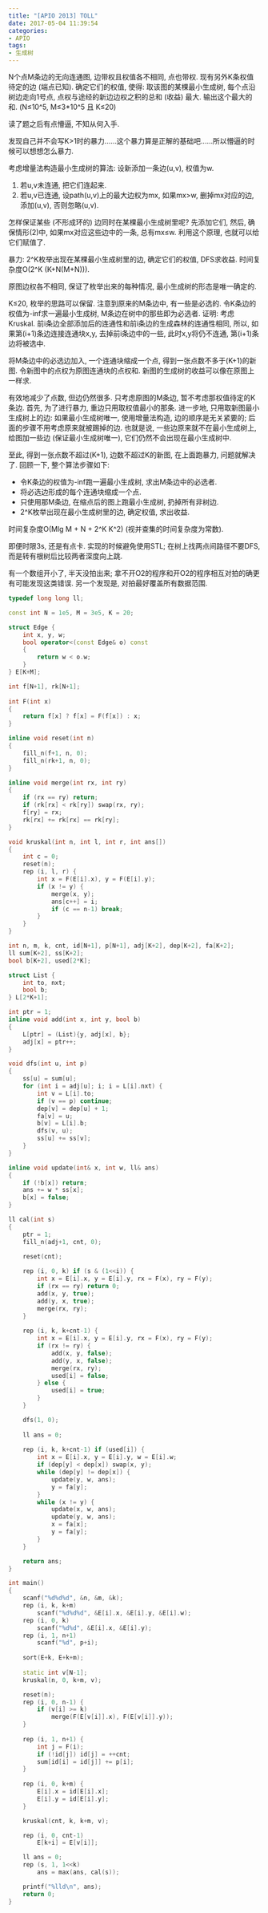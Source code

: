```yaml
---
title: "[APIO 2013] TOLL"
date: 2017-05-04 11:39:54
categories:
- APIO
tags:
- 生成树
---
```

N个点M条边的无向连通图, 边带权且权值各不相同, 点也带权.
现有另外K条权值待定的边 (端点已知). 确定它们的权值, 使得: 取该图的某棵最小生成树, 每个点沿树边走向1号点, 点权与途经的新边边权之积的总和 (收益) 最大. 输出这个最大的和.
(N≤10^5, M≤3\*10^5 且 K≤20)
<!--more-->
读了题之后有点懵逼, 不知从何入手.

发现自己并不会写K>1时的暴力......这个暴力算是正解的基础吧......所以懵逼的时候可以想想怎么暴力.

考虑增量法构造最小生成树的算法: 设新添加一条边(u,v), 权值为w.
1. 若u,v未连通, 把它们连起来.
2. 若u,v已连通, 设path(u,v)上的最大边权为mx, 如果mx&gt;w, 删掉mx对应的边, 添加(u,v), 否则忽略(u,v).

怎样保证某些 (不形成环的) 边同时在某棵最小生成树里呢? 先添加它们, 然后, 确保情形(2)中, 如果mx对应这些边中的一条, 总有mx&le;w. 利用这个原理, 也就可以给它们赋值了.

暴力: 2^K枚举出现在某棵最小生成树里的边, 确定它们的权值, DFS求收益. 时间复杂度O(2^K (K+N(M+N))).

原图边权各不相同, 保证了枚举出来的每种情况, 最小生成树的形态是唯一确定的.

K≤20, 枚举的思路可以保留. 注意到原来的M条边中, 有一些是必选的. 令K条边的权值为-inf求一遍最小生成树, M条边在树中的那些即为必选者. 证明: 考虑Kruskal. 前i条边全部添加后的连通性和前i条边的生成森林的连通性相同, 所以, 如果第(i+1)条边连接连通块x,y, 去掉前i条边中的一些, 此时x,y将仍不连通, 第(i+1)条边将被选中.

将M条边中的必选边加入, 一个连通块缩成一个点, 得到一张点数不多于(K+1)的新图. 令新图中的点权为原图连通块的点权和. 新图的生成树的收益可以像在原图上一样求.

有效地减少了点数, 但边仍然很多. 只考虑原图的M条边, 暂不考虑那权值待定的K条边. 首先, 为了进行暴力, 重边只用取权值最小的那条. 进一步地, 只用取新图最小生成树上的边: 如果最小生成树唯一, 使用增量法构造, 边的顺序是无关紧要的; 后面的步骤不用考虑原来就被踢掉的边. 也就是说, 一些边原来就不在最小生成树上, 给图加一些边 (保证最小生成树唯一), 它们仍然不会出现在最小生成树中.

至此, 得到一张点数不超过(K+1), 边数不超过K的新图, 在上面跑暴力, 问题就解决了. 回顾一下, 整个算法步骤如下:
- 令K条边的权值为-inf跑一遍最小生成树, 求出M条边中的必选者.
- 将必选边形成的每个连通块缩成一个点.
- 只使用那M条边, 在缩点后的图上跑最小生成树, 扔掉所有非树边.
- 2^K枚举出现在最小生成树里的边, 确定权值, 求出收益.

时间复杂度O(Mlg M + N + 2^K K^2) (视并查集的时间复杂度为常数).

即便时限3s, 还是有点卡. 实现的时候避免使用STL; 在树上找两点间路径不要DFS, 而是转有根树后比较两者深度向上跳.

有一个数组开小了, 半天没拍出来; 拿不开O2的程序和开O2的程序相互对拍的确更有可能发现这类错误. 另一个发现是, 对拍最好覆盖所有数据范围.

```cpp
typedef long long ll;

const int N = 1e5, M = 3e5, K = 20;

struct Edge {
	int x, y, w;
	bool operator<(const Edge& o) const
	{
		return w < o.w;
	}
} E[K+M];

int f[N+1], rk[N+1];
	
int F(int x)
{
	return f[x] ? f[x] = F(f[x]) : x;
}

inline void reset(int n)
{
	fill_n(f+1, n, 0);
	fill_n(rk+1, n, 0);
}

inline void merge(int rx, int ry)
{
	if (rx == ry) return;
	if (rk[rx] < rk[ry]) swap(rx, ry);
	f[ry] = rx;
	rk[rx] += rk[rx] == rk[ry];
}

void kruskal(int n, int l, int r, int ans[])
{
	int c = 0;
	reset(n);
	rep (i, l, r) {
		int x = F(E[i].x), y = F(E[i].y);
		if (x != y) {
			merge(x, y);
			ans[c++] = i;
			if (c == n-1) break;
		}
	}
}

int n, m, k, cnt, id[N+1], p[N+1], adj[K+2], dep[K+2], fa[K+2];
ll sum[K+2], ss[K+2];
bool b[K+2], used[2*K];

struct List {
	int to, nxt;
	bool b;
} L[2*K+1];

int ptr = 1;
inline void add(int x, int y, bool b)
{
	L[ptr] = (List){y, adj[x], b};
	adj[x] = ptr++;
}

void dfs(int u, int p)
{
	ss[u] = sum[u];
	for (int i = adj[u]; i; i = L[i].nxt) {
		int v = L[i].to;
		if (v == p) continue;
		dep[v] = dep[u] + 1;
		fa[v] = u;
		b[v] = L[i].b;
		dfs(v, u);
		ss[u] += ss[v];
	}
}

inline void update(int& x, int w, ll& ans)
{
	if (!b[x]) return;
	ans += w * ss[x];
	b[x] = false;
}

ll cal(int s)
{
	ptr = 1;
	fill_n(adj+1, cnt, 0);
	
	reset(cnt);

	rep (i, 0, k) if (s & (1<<i)) {
		int x = E[i].x, y = E[i].y, rx = F(x), ry = F(y);
		if (rx == ry) return 0;
		add(x, y, true);
		add(y, x, true);
		merge(rx, ry);
	}
	
	rep (i, k, k+cnt-1) {
		int x = E[i].x, y = E[i].y, rx = F(x), ry = F(y);
		if (rx != ry) {
			add(x, y, false);
			add(y, x, false);
			merge(rx, ry);
			used[i] = false;
		} else {
			used[i] = true;
		}
	}

	dfs(1, 0);
	
	ll ans = 0;
	
	rep (i, k, k+cnt-1) if (used[i]) {
		int x = E[i].x, y = E[i].y, w = E[i].w;
		if (dep[y] < dep[x]) swap(x, y);
		while (dep[y] != dep[x]) {
			update(y, w, ans);
			y = fa[y];
		}
		while (x != y) {
			update(x, w, ans);
			update(y, w, ans);
			x = fa[x];
			y = fa[y];
		}
	}

	return ans;
}

int main()
{
	scanf("%d%d%d", &n, &m, &k);
	rep (i, k, k+m)
		scanf("%d%d%d", &E[i].x, &E[i].y, &E[i].w);
	rep (i, 0, k)
		scanf("%d%d", &E[i].x, &E[i].y);
	rep (i, 1, n+1)
		scanf("%d", p+i);
	
	sort(E+k, E+k+m);
	
	static int v[N-1];
	kruskal(n, 0, k+m, v);

	reset(n);
	rep (i, 0, n-1) {
		if (v[i] >= k)
			merge(F(E[v[i]].x), F(E[v[i]].y));
	}
	
	rep (i, 1, n+1) {
		int j = F(i);
		if (!id[j]) id[j] = ++cnt;
		sum[id[i] = id[j]] += p[i];
	}
	
	rep (i, 0, k+m) {
		E[i].x = id[E[i].x];
		E[i].y = id[E[i].y];
	}

	kruskal(cnt, k, k+m, v);

	rep (i, 0, cnt-1)
		E[k+i] = E[v[i]];

	ll ans = 0;
	rep (s, 1, 1<<k)
		ans = max(ans, cal(s));

	printf("%lld\n", ans);
	return 0;
}
```